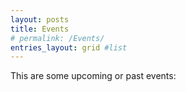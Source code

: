 ```yaml
---
layout: posts
title: Events
# permalink: /Events/
entries_layout: grid #list
---
```


This are some upcoming or past events:
